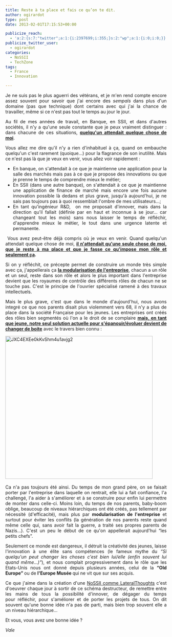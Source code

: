 ```yaml
---
title: Reste à ta place et fais ce qu’on te dit.
author: ogirardot
type: post
date: 2013-02-01T17:15:53+00:00

publicize_reach:
  - 'a:2:{s:7:"twitter";a:1:{i:2397699;i:355;}s:2:"wp";a:1:{i:0;i:0;}}'
publicize_twitter_user:
  - ogirardot
categories:
  - NoSSII
  - TechZone
tags:
  - France
  - Innovation

---
```

<p style="text-align:justify;">
  Je ne suis pas le plus aguerri des vétérans, et je m'en rend compte encore assez souvent pour savoir que j'ai encore des <em>sempaïs </em>dans plus d'un domaine (pas que technique) dont certains avec qui j'ai la chance de travailler, même si ce n'est pas tout le temps au jour le jour.
</p>
<!--more-->

<p style="text-align:justify;">
  Au fil de mes années de travail, en Banque, en SSII, et dans d'autres sociétés, il n'y a qu'une seule constante que je peux vraiment distinguer : dans chacune de ces situations, <span style="text-decoration:underline;"><b>quelqu'un attendait quelque chose de moi</b></span>.
</p>

<p style="text-align:justify;">
  Vous allez me dire qu'il n'y a rien d'inhabituel à ça, quand on embauche quelqu'un c'est rarement (quoique...) pour la flagrance de son inutilité. Mais ce n'est pas là que je veux en venir, vous allez voir rapidement :
</p>

<ul style="text-align:justify;">
  <li>
    <span style="line-height:13px;">En banque, on s'attendait à ce que je maintienne une application pour la salle des marchés mais pas à ce que je propose des innovations ou que je prenne le temps de comprendre mieux le métier;</span>
  </li>
  <li>
    En SSII (dans une autre banque), on s'attendait à ce que je maintienne une application de finance de marché mais encore une fois aucune innovation possible là dedans et plus grave, jusqu'à aujourd'hui, je ne sais pas toujours pas à quoi ressemblait l'ombre de mes utilisateurs...;
  </li>
  <li>
    En tant qu'ingénieur R&D,  on me proposait d'innover, mais dans la direction qu'il fallait (définie par en haut et inconnue à se jour... car changeant tout les mois) sans nous laisser le temps de réfléchir, d'apprendre mieux le métier, le tout dans une urgence latente et permanente.
  </li>
</ul>

<p style="text-align:justify;">
   Vous avez peut-être déjà compris où je veux en venir. Quand quelqu'un attendait quelque chose de moi, <b><span style="text-decoration:underline;">il n'attendait qu'une seule chose de moi, que je reste à ma place et que je fasse ce qu'impose mon rôle et seulement ça</span>.</b>
</p>

<p style="text-align:justify;">
  Si on y réfléchit, ce précepte permet de construire un monde très simple avec ça, j'appellerais ça <span style="text-decoration:underline;"><strong>la modularisation de l'entreprise</strong></span>, chacun a un rôle et un seul, reste dans son rôle et alors le plus important dans l'entreprise devient que les royaumes de contrôle des différents rôles de chacun ne se touche pas. C'est le principe de l'ouvrier spécialisé ramené à des travaux intellectuels.
</p>

<p style="text-align:justify;">
  Mais le plus grave, c'est que dans le monde d'aujourd'hui, nous avons integré ce que nos parents disait plus violemment vers 68, il n'y a plus de place dans la société Française pour les jeunes. Les entreprises ont créés des rôles bien segmentés où l'on a le droit de se complaire <span style="text-decoration:underline;"><strong>mais, en tant que jeune, notre seul solution actuelle pour s'épanouir/évoluer devient de changer de boite</strong></span> avec le travers bien connu :
</p>

<p style="text-align:justify;">
  <a href="http://ogirardot.wordpress.com/wp-content/uploads/2013/02/jxc4exee0kkvshm4u1avjg2.jpeg"><img loading="lazy" decoding="async" class="aligncenter size-full wp-image-1013" alt="JXC4EXEe0kKvShm4u1avjg2" src="http://ogirardot.wordpress.com/wp-content/uploads/2013/02/jxc4exee0kkvshm4u1avjg2.jpeg" width="460" height="447" /></a><strong> </strong>
</p>

<p style="text-align:justify;">
  Ca n'a pas toujours été ainsi. Du temps de mon grand père, on se faisait porter par l'entreprise dans laquelle on rentrait, elle lui a fait confiance, l'a challengé, l'a aider à s'améliorer et à se construire pour enfin lui permettre de monter dans celle-ci. Moins loin, du temps de nos parents, baby-boom oblige, beaucoup de niveaux hiérarchiques ont été créés, pas tellement par nécessité (d'efficacité), mais plus par <strong>modularisation de l'entreprise</strong> et surtout pour éviter les conflits (la génération de nos parents reste quand même celle qui, sans avoir fait la guerre, a traité ses propres parents de Nazis...). C'est un peu le début de ce qu'on appellerait aujourd'hui &#8220;les petits chefs&#8221;.
</p>

<p style="text-align:justify;">
  Seulement ce monde est dangereux, il détruit la créativité des jeunes, laisse l'innovation à une élite sans compétences (le fameux mythe du <em>&#8220;Si quelqu'un peut changer les choses c'est bien lui/elle (enfin souvent lui quand même...)&#8221;</em>), et nous complait progressivement dans le rôle que les Etats-Unis nous ont donné depuis plusieurs années, celui de la <strong>&#8220;Old Europe&#8221; </strong>ou de <strong>l'Europe Musée </strong>qui ne vit que sur ses acquis.
</p>

<p style="text-align:justify;">
  Ce que j'aime dans la création d'une <a title="LateralThoughts" href="http://www.lateral-thoughts.com">NoSSII comme LateralThoughts</a> c'est d'oeuvrer chaque jour à sortir de ce schéma destructeur, de remettre entre les mains de tous la possibilité d'innover, de dégager du temps pour réfléchir, pour s'améliorer et de porter les projets de tous. On dit souvent qu'une bonne idée n'a pas de parti, mais bien trop souvent elle a un niveau hiérarchique...
</p>

<p style="text-align:justify;">
  Et vous, vous avez une bonne idée ?
</p>

<p style="text-align:justify;">
  <em>Vale</em>
</p>
